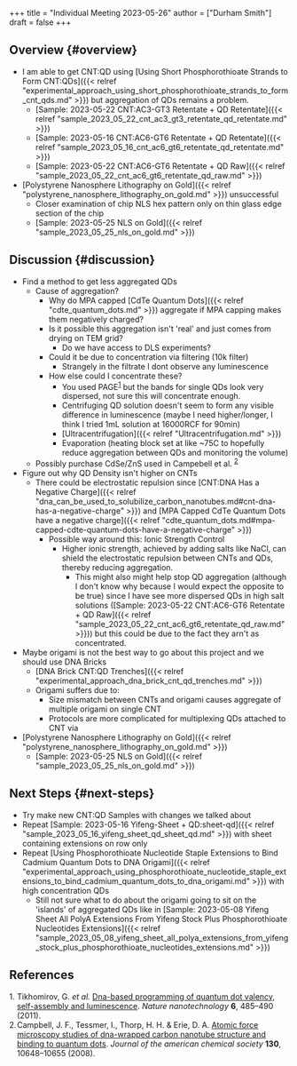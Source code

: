 +++
title = "Individual Meeting 2023-05-26"
author = ["Durham Smith"]
draft = false
+++

## Overview {#overview}

-   I am able to get CNT:QD using [Using Short Phosphorothioate Strands to Form CNT:QDs]({{< relref "experimental_approach_using_short_phosphorothioate_strands_to_form_cnt_qds.md" >}}) but aggregation of QDs remains a problem.
    -   [Sample: 2023-05-22 CNT:AC3-GT3 Retentate + QD Retentate]({{< relref "sample_2023_05_22_cnt_ac3_gt3_retentate_qd_retentate.md" >}})
    -   [Sample: 2023-05-16 CNT:AC6-GT6 Retentate + QD Retentate]({{< relref "sample_2023_05_16_cnt_ac6_gt6_retentate_qd_retentate.md" >}})
    -   [Sample: 2023-05-22 CNT:AC6-GT6 Retentate + QD Raw]({{< relref "sample_2023_05_22_cnt_ac6_gt6_retentate_qd_raw.md" >}})
-   [Polystyrene Nanosphere Lithography on Gold]({{< relref "polystyrene_nanosphere_lithography_on_gold.md" >}}) unsuccessful
    -   Closer examination of chip NLS hex pattern only on thin glass edge section of the chip
    -   [Sample: 2023-05-25 NLS on Gold]({{< relref "sample_2023_05_25_nls_on_gold.md" >}})


## Discussion {#discussion}

-   Find a method to get less aggregated QDs
    -   Cause of aggregation?
        -   Why do MPA capped [CdTe Quantum Dots]({{< relref "cdte_quantum_dots.md" >}}) aggregate if MPA capping makes them negatively charged?
        -   Is it possible this aggregation isn't 'real' and just comes from drying on TEM grid?
            -   Do we have access to DLS experiments?
        -   Could it be due to concentration via filtering (10k filter)
            -   Strangely in the filtrate I dont observe any luminescence
        -   How else could I concentrate these?
            -   You used PAGE<sup><a href="#citeproc_bib_item_1">1</a></sup> but the bands for single QDs look very dispersed, not sure this will concentrate enough.
            -   Centrifuging QD solution doesn't seem to form any visible difference in luminescence (maybe I need higher/longer, I think I tried 1mL solution at 16000RCF for 90min)
            -   [Ultracentrifugation]({{< relref "Ultracentrifugation.md" >}})
            -   Evaporation (heating block set at like ~75C to hopefully reduce aggregation between QDs and monitoring the volume)
    -   Possibly purchase CdSe/ZnS used in Campebell et al. <sup><a href="#citeproc_bib_item_2">2</a></sup>
-   Figure out why QD Density isn't higher on CNTs
    -   There could be electrostatic repulsion since [CNT:DNA Has a Negative Charge]({{< relref "dna_can_be_used_to_solubilize_carbon_nanotubes.md#cnt-dna-has-a-negative-charge" >}}) and [MPA Capped CdTe Quantum Dots have a negative charge]({{< relref "cdte_quantum_dots.md#mpa-capped-cdte-quantum-dots-have-a-negative-charge" >}})
        -   Possible way around this: Ionic Strength Control
            -   Higher ionic strength, achieved by adding salts like NaCl, can shield the electrostatic repulsion between CNTs and QDs, thereby reducing aggregation.
                -   This might also might help stop QD aggregation (although I don't know why because I would expect the opposite to be true) since I have see more dispersed QDs in high salt solutions ([Sample: 2023-05-22 CNT:AC6-GT6 Retentate + QD Raw]({{< relref "sample_2023_05_22_cnt_ac6_gt6_retentate_qd_raw.md" >}})) but this could be due to the fact they arn't as concentrated.
-   Maybe origami is not the best way to go about this project and we should use DNA Bricks
    -   [DNA Brick CNT:QD Trenches]({{< relref "experimental_approach_dna_brick_cnt_qd_trenches.md" >}})
    -   Origami suffers due to:
        -   Size mismatch between CNTs and origami causes aggregate of multiple origami on single CNT
        -   Protocols are more complicated for multiplexing QDs attached to CNT via <Phosphorothioate Nucleotides Affinity For Cadmium>
-   [Polystyrene Nanosphere Lithography on Gold]({{< relref "polystyrene_nanosphere_lithography_on_gold.md" >}})
    -   [Sample: 2023-05-25 NLS on Gold]({{< relref "sample_2023_05_25_nls_on_gold.md" >}})


## Next Steps {#next-steps}

-   Try make new CNT:QD Samples with changes we talked about
-   Repeat [Sample: 2023-05-16 Yifeng-Sheet + QD:sheet-qd]({{< relref "sample_2023_05_16_yifeng_sheet_qd_sheet_qd.md" >}}) with sheet containing extensions on row only
-   Repeat [Using Phosphorothioate Nucleotide Staple Extensions to Bind Cadmium Quantum Dots to DNA Origami]({{< relref "experimental_approach_using_phosphorothioate_nucleotide_staple_extensions_to_bind_cadmium_quantum_dots_to_dna_origami.md" >}}) with high concentration QDs
    -   Still not sure what to do about the origami going to sit on the 'islands' of aggregated QDs like in [Sample: 2023-05-08 Yifeng Sheet All PolyA Extensions From Yifeng Stock Plus Phosphorothioate Nucleotides Extensions]({{< relref "sample_2023_05_08_yifeng_sheet_all_polya_extensions_from_yifeng_stock_plus_phosphorothioate_nucleotides_extensions.md" >}})

## References

<style>.csl-left-margin{float: left; padding-right: 0em;}
 .csl-right-inline{margin: 0 0 0 1em;}</style><div class="csl-bib-body">
  <div class="csl-entry"><a id="citeproc_bib_item_1"></a>
    <div class="csl-left-margin">1.</div><div class="csl-right-inline">Tikhomirov, G. <i>et al.</i> <a href="https://doi.org/10.1038/nnano.2011.100">Dna-based programming of quantum dot valency, self-assembly and luminescence</a>. <i>Nature nanotechnology</i> <b>6</b>, 485–490 (2011).</div>
  </div>
  <div class="csl-entry"><a id="citeproc_bib_item_2"></a>
    <div class="csl-left-margin">2.</div><div class="csl-right-inline">Campbell, J. F., Tessmer, I., Thorp, H. H. &#38; Erie, D. A. <a href="https://doi.org/10.1021/ja801720c">Atomic force microscopy studies of dna-wrapped carbon nanotube structure and binding to quantum dots</a>. <i>Journal of the american chemical society</i> <b>130</b>, 10648–10655 (2008).</div>
  </div>
</div>
